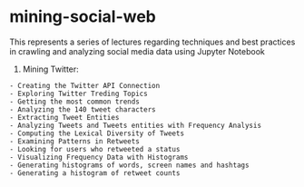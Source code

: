 # mining-social-web

 This represents a series of lectures regarding techniques and best practices in crawling and analyzing social media data using Jupyter Notebook 

01. Mining Twitter:
```
- Creating the Twitter API Connection
- Exploring Twitter Treding Topics
- Getting the most common trends
- Analyzing the 140 tweet characters
- Extracting Tweet Entities
- Analyzing Tweets and Tweets entities with Frequency Analysis
- Computing the Lexical Diversity of Tweets
- Examining Patterns in Retweets
- Looking for users who retweeted a status
- Visualizing Frequency Data with Histograms
- Generating histograms of words, screen names and hashtags
- Generating a histogram of retweet counts 
```
